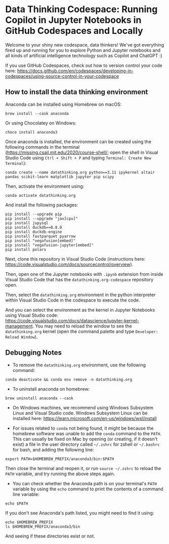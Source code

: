 # Data Thinking Codespace: Running Copilot in Jupyter Notebooks in GitHub Codespaces and Locally

Welcome to your shiny new codespace, data thinkers! We've got everything fired up and running for you to explore Python and Jupyter notebooks and all kinds of artificial intelligence technology such as Copilot and ChatGPT :)

If you use GitHub Codespaces, check out how to version control your code here: https://docs.github.com/en/codespaces/developing-in-codespaces/using-source-control-in-your-codespace

## How to install the data thinking environment

Anaconda can be installed using Homebrew on macOS:

```
brew install --cask anaconda
```

Or using Chocolatey on Windows:

```
choco install anaconda3
```

Once anaconda is installed, the environment can be created using the following commands in the terminal (https://missing.csail.mit.edu/2020/course-shell/; open the shell in Visual Studio Code using `Ctrl + Shift + P` and typing `Terminal: Create New Terminal`):

```
conda create --name datathinking.org python==3.11 ipykernel altair pandas scikit-learn matplotlib jupyter pip scipy
```

Then, activate the environment using:

```
conda activate datathinking.org
```

And install the following packages:

```
pip install --upgrade pip
pip install --upgrade "jax[cpu]"
pip install jupysql
pip install duckdb==0.8.0
pip install duckdb-engine
pip install fastparquet pyarrow
pip install "vegafusion[embed]"
pip install "vegafusion-jupyter[embed]"
pip install polars
```

Next, clone this repository in Visual Studio Code (instructions here: https://code.visualstudio.com/docs/sourcecontrol/overview).

Then, open one of the Jupyter notebooks with `.ipynb` extension from inside Visual Studio Code that has the `datathinking.org-codespace` repository open.

Then, select the `datathinking.org` environment in the python interpreter within Visual Studio Code in the codespace to execute the code.

And you can select the environment as the kernel in Jupyter Notebooks using Visual Studio code: https://code.visualstudio.com/docs/datascience/jupyter-kernel-management. You may need to reload the window to see the `datathinking.org` kernel (open the command palette and type `Developer: Reload Window`).

## Debugging Notes

* To remove the `datathinking.org` environment, use the following command:

```
conda deactivate && conda env remove -n datathinking.org
```

* To uninstall anaconda on homebrew:

```
brew uninstall anaconda --cask
```

* On Windows machines, we recommend using Windows Subsystem Linux and Visual Studio code. Windows Subsystem Linux can be installed here: https://learn.microsoft.com/en-us/windows/wsl/install

* For issues related to `conda` not being found, it might be because the homebrew software was unable to add the `conda` command to the `PATH`. This can usually be fixed on Mac by opening (or creating, if it doesn't exist) a file in the user directory called `~/.zshrc` for zshell or `~/.bashrc` for bash, and adding the following line: 

```
export PATH=$HOMEBREW_PREFIX/anaconda3/bin:$PATH
```

Then close the terminal and reopen it, or run `source ~/.zshrc` to reload the `PATH` variable, and try running the above steps again.

* You can check whether the Anaconda path is on your terminal's `PATH` variable by using the `echo` command to print the contents of a command line variable: 

```
echo $PATH
```

If you don't see Anaconda's path listed, you might need to find it using:

```
echo $HOMEBREW_PREFIX
ls $HOMEBREW_PREFIX/anaconda3/bin
```

And seeing if these directories exist or not.

